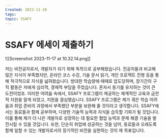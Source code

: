 ```yaml
---
Created: 2023-11-26
tags: 
topic: SSAFY
---
```

# SSAFY 에세이 제출하기

![[Screenshot 2023-11-17 at 10.32.14.png]]

저는 비전공자로서, 개발자가 되기 위해 독학으로 공부해왔습니다. 전공자들과 비교해 많은 지식이 부족했지만, 온라인 코스 수강, 기술 문서 읽기, 개인 프로젝트 진행 등을 통해 적극적으로 지식을 넓혀왔습니다. 방대한 학습량에 때때로 압도당하며, 장기간의 구직 활동은 저에게 심리적, 경제적 부담을 주었습니다. 혼자서 동기를 유지하는 것이 큰 도전이었죠. 이러한 어려움 속에서, SSAFY 프로그램이 제공하는 체계적인 교육과 금전적 지원을 알게 되었고, 지원을 결심했습니다.
SSAFY 프로그램은 제가 겪은 학습 어려움과 취업 준비의 과정에서 부족했던 부분을 보완해 줄 것이라고 생각합니다. SSAFY에서는 동료들과 함께 공부하며, 다양한 기술적 능력과 지식을 습득할 기회가 될 것입니다. 이를 통해 제가 더 나은 개발자로 성장하는 데 필요한 협업 능력과 문제 해결 기술을 발전시킬 수 있을 것입니다. 또한, 단순히 취업에 성공하는 것을 넘어, 동료들과 오래도록 함께 일할 수 있는 개발자로서의 장기적인 비전을 실현하는 것이 제 목표입니다.